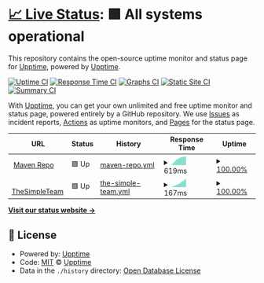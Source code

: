 # [📈 Live Status](https://upptime.github.io/upptime): <!--live status--> **🟩 All systems operational**

This repository contains the open-source uptime monitor and status page for [Upptime](https://upptime.js.org), powered by [Upptime](https://github.com/upptime/upptime).

[![Uptime CI](https://github.com/minemobs/uptime/workflows/Uptime%20CI/badge.svg)](https://github.com/minemobs/upptime/actions?query=workflow%3A%22Uptime+CI%22)
[![Response Time CI](https://github.com/minemobs/uptime/workflows/Response%20Time%20CI/badge.svg)](https://github.com/minemobs/upptime/actions?query=workflow%3A%22Response+Time+CI%22)
[![Graphs CI](https://github.com/minemobs/uptime/workflows/Graphs%20CI/badge.svg)](https://github.com/minemobs/upptime/actions?query=workflow%3A%22Graphs+CI%22)
[![Static Site CI](https://github.com/minemobs/uptime/workflows/Static%20Site%20CI/badge.svg)](https://github.com/minemobs/upptime/actions?query=workflow%3A%22Static+Site+CI%22)
[![Summary CI](https://github.com/minemobs/uptime/workflows/Summary%20CI/badge.svg)](https://github.com/minemobs/upptime/actions?query=workflow%3A%22Summary+CI%22)

With [Upptime](https://upptime.js.org), you can get your own unlimited and free uptime monitor and status page, powered entirely by a GitHub repository. We use [Issues](https://github.com/upptime/upptime/issues) as incident reports, [Actions](https://github.com/minemobs/upptime/actions) as uptime monitors, and [Pages](https://upptime.github.io/upptime) for the status page.

<!--start: status pages-->
<!-- This summary is generated by Upptime (https://github.com/upptime/upptime) -->
<!-- Do not edit this manually, your changes will be overwritten -->
<!-- prettier-ignore -->
| URL | Status | History | Response Time | Uptime |
| --- | ------ | ------- | ------------- | ------ |
| <img alt="" src="https://favicons.githubusercontent.com/maven.galaxyfight.fr" height="13"> [Maven Repo](https://maven.galaxyfight.fr) | 🟩 Up | [maven-repo.yml](https://github.com/Minemobs/uptime/commits/HEAD/history/maven-repo.yml) | <details><summary><img alt="Response time graph" src="./graphs/maven-repo/response-time-week.png" height="20"> 619ms</summary><br><a href="https://minemobs.github.io/uptime/history/maven-repo"><img alt="Response time 619" src="https://img.shields.io/endpoint?url=https%3A%2F%2Fraw.githubusercontent.com%2FMinemobs%2Fuptime%2FHEAD%2Fapi%2Fmaven-repo%2Fresponse-time.json"></a><br><a href="https://minemobs.github.io/uptime/history/maven-repo"><img alt="24-hour response time 619" src="https://img.shields.io/endpoint?url=https%3A%2F%2Fraw.githubusercontent.com%2FMinemobs%2Fuptime%2FHEAD%2Fapi%2Fmaven-repo%2Fresponse-time-day.json"></a><br><a href="https://minemobs.github.io/uptime/history/maven-repo"><img alt="7-day response time 619" src="https://img.shields.io/endpoint?url=https%3A%2F%2Fraw.githubusercontent.com%2FMinemobs%2Fuptime%2FHEAD%2Fapi%2Fmaven-repo%2Fresponse-time-week.json"></a><br><a href="https://minemobs.github.io/uptime/history/maven-repo"><img alt="30-day response time 619" src="https://img.shields.io/endpoint?url=https%3A%2F%2Fraw.githubusercontent.com%2FMinemobs%2Fuptime%2FHEAD%2Fapi%2Fmaven-repo%2Fresponse-time-month.json"></a><br><a href="https://minemobs.github.io/uptime/history/maven-repo"><img alt="1-year response time 619" src="https://img.shields.io/endpoint?url=https%3A%2F%2Fraw.githubusercontent.com%2FMinemobs%2Fuptime%2FHEAD%2Fapi%2Fmaven-repo%2Fresponse-time-year.json"></a></details> | <details><summary><a href="https://minemobs.github.io/uptime/history/maven-repo">100.00%</a></summary><a href="https://minemobs.github.io/uptime/history/maven-repo"><img alt="All-time uptime 100.00%" src="https://img.shields.io/endpoint?url=https%3A%2F%2Fraw.githubusercontent.com%2FMinemobs%2Fuptime%2FHEAD%2Fapi%2Fmaven-repo%2Fuptime.json"></a><br><a href="https://minemobs.github.io/uptime/history/maven-repo"><img alt="24-hour uptime 100.00%" src="https://img.shields.io/endpoint?url=https%3A%2F%2Fraw.githubusercontent.com%2FMinemobs%2Fuptime%2FHEAD%2Fapi%2Fmaven-repo%2Fuptime-day.json"></a><br><a href="https://minemobs.github.io/uptime/history/maven-repo"><img alt="7-day uptime 100.00%" src="https://img.shields.io/endpoint?url=https%3A%2F%2Fraw.githubusercontent.com%2FMinemobs%2Fuptime%2FHEAD%2Fapi%2Fmaven-repo%2Fuptime-week.json"></a><br><a href="https://minemobs.github.io/uptime/history/maven-repo"><img alt="30-day uptime 100.00%" src="https://img.shields.io/endpoint?url=https%3A%2F%2Fraw.githubusercontent.com%2FMinemobs%2Fuptime%2FHEAD%2Fapi%2Fmaven-repo%2Fuptime-month.json"></a><br><a href="https://minemobs.github.io/uptime/history/maven-repo"><img alt="1-year uptime 100.00%" src="https://img.shields.io/endpoint?url=https%3A%2F%2Fraw.githubusercontent.com%2FMinemobs%2Fuptime%2FHEAD%2Fapi%2Fmaven-repo%2Fuptime-year.json"></a></details>
| <img alt="" src="https://favicons.githubusercontent.com/thesimpleteam.net" height="13"> [TheSimpleTeam](https://thesimpleteam.net) | 🟩 Up | [the-simple-team.yml](https://github.com/Minemobs/uptime/commits/HEAD/history/the-simple-team.yml) | <details><summary><img alt="Response time graph" src="./graphs/the-simple-team/response-time-week.png" height="20"> 167ms</summary><br><a href="https://minemobs.github.io/uptime/history/the-simple-team"><img alt="Response time 167" src="https://img.shields.io/endpoint?url=https%3A%2F%2Fraw.githubusercontent.com%2FMinemobs%2Fuptime%2FHEAD%2Fapi%2Fthe-simple-team%2Fresponse-time.json"></a><br><a href="https://minemobs.github.io/uptime/history/the-simple-team"><img alt="24-hour response time 167" src="https://img.shields.io/endpoint?url=https%3A%2F%2Fraw.githubusercontent.com%2FMinemobs%2Fuptime%2FHEAD%2Fapi%2Fthe-simple-team%2Fresponse-time-day.json"></a><br><a href="https://minemobs.github.io/uptime/history/the-simple-team"><img alt="7-day response time 167" src="https://img.shields.io/endpoint?url=https%3A%2F%2Fraw.githubusercontent.com%2FMinemobs%2Fuptime%2FHEAD%2Fapi%2Fthe-simple-team%2Fresponse-time-week.json"></a><br><a href="https://minemobs.github.io/uptime/history/the-simple-team"><img alt="30-day response time 167" src="https://img.shields.io/endpoint?url=https%3A%2F%2Fraw.githubusercontent.com%2FMinemobs%2Fuptime%2FHEAD%2Fapi%2Fthe-simple-team%2Fresponse-time-month.json"></a><br><a href="https://minemobs.github.io/uptime/history/the-simple-team"><img alt="1-year response time 167" src="https://img.shields.io/endpoint?url=https%3A%2F%2Fraw.githubusercontent.com%2FMinemobs%2Fuptime%2FHEAD%2Fapi%2Fthe-simple-team%2Fresponse-time-year.json"></a></details> | <details><summary><a href="https://minemobs.github.io/uptime/history/the-simple-team">100.00%</a></summary><a href="https://minemobs.github.io/uptime/history/the-simple-team"><img alt="All-time uptime 100.00%" src="https://img.shields.io/endpoint?url=https%3A%2F%2Fraw.githubusercontent.com%2FMinemobs%2Fuptime%2FHEAD%2Fapi%2Fthe-simple-team%2Fuptime.json"></a><br><a href="https://minemobs.github.io/uptime/history/the-simple-team"><img alt="24-hour uptime 100.00%" src="https://img.shields.io/endpoint?url=https%3A%2F%2Fraw.githubusercontent.com%2FMinemobs%2Fuptime%2FHEAD%2Fapi%2Fthe-simple-team%2Fuptime-day.json"></a><br><a href="https://minemobs.github.io/uptime/history/the-simple-team"><img alt="7-day uptime 100.00%" src="https://img.shields.io/endpoint?url=https%3A%2F%2Fraw.githubusercontent.com%2FMinemobs%2Fuptime%2FHEAD%2Fapi%2Fthe-simple-team%2Fuptime-week.json"></a><br><a href="https://minemobs.github.io/uptime/history/the-simple-team"><img alt="30-day uptime 100.00%" src="https://img.shields.io/endpoint?url=https%3A%2F%2Fraw.githubusercontent.com%2FMinemobs%2Fuptime%2FHEAD%2Fapi%2Fthe-simple-team%2Fuptime-month.json"></a><br><a href="https://minemobs.github.io/uptime/history/the-simple-team"><img alt="1-year uptime 100.00%" src="https://img.shields.io/endpoint?url=https%3A%2F%2Fraw.githubusercontent.com%2FMinemobs%2Fuptime%2FHEAD%2Fapi%2Fthe-simple-team%2Fuptime-year.json"></a></details>

<!--end: status pages-->

[**Visit our status website →**](https://minemobs.github.io/uptime)

## 📄 License

- Powered by: [Upptime](https://github.com/upptime/upptime)
- Code: [MIT](./LICENSE) © [Upptime](https://upptime.js.org)
- Data in the `./history` directory: [Open Database License](https://opendatacommons.org/licenses/odbl/1-0/)
